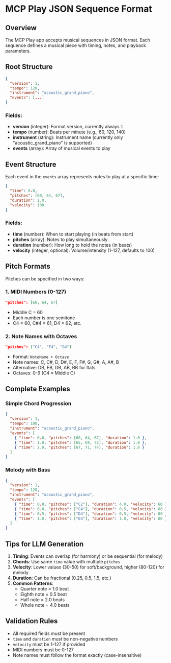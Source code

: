 # MCP Play JSON Sequence Format

## Overview
The MCP Play app accepts musical sequences in JSON format. Each sequence defines a musical piece with timing, notes, and playback parameters.

## Root Structure
```json
{
  "version": 1,
  "tempo": 120,
  "instrument": "acoustic_grand_piano",
  "events": [...]
}
```

### Fields:
- **version** (integer): Format version, currently always `1`
- **tempo** (number): Beats per minute (e.g., 60, 120, 140)
- **instrument** (string): Instrument name (currently only "acoustic_grand_piano" is supported)
- **events** (array): Array of musical events to play

## Event Structure
Each event in the `events` array represents notes to play at a specific time:

```json
{
  "time": 0.0,
  "pitches": [60, 64, 67],
  "duration": 1.0,
  "velocity": 100
}
```

### Fields:
- **time** (number): When to start playing (in beats from start)
- **pitches** (array): Notes to play simultaneously
- **duration** (number): How long to hold the notes (in beats)
- **velocity** (integer, optional): Volume/intensity (1-127, defaults to 100)

## Pitch Formats
Pitches can be specified in two ways:

### 1. MIDI Numbers (0-127)
```json
"pitches": [60, 64, 67]
```
- Middle C = 60
- Each number is one semitone
- C4 = 60, C#4 = 61, D4 = 62, etc.

### 2. Note Names with Octaves
```json
"pitches": ["C4", "E4", "G4"]
```
- Format: `NoteName + Octave`
- Note names: C, C#, D, D#, E, F, F#, G, G#, A, A#, B
- Alternative: DB, EB, GB, AB, BB for flats
- Octaves: 0-9 (C4 = Middle C)

## Complete Examples

### Simple Chord Progression
```json
{
  "version": 1,
  "tempo": 100,
  "instrument": "acoustic_grand_piano",
  "events": [
    { "time": 0.0, "pitches": [60, 64, 67], "duration": 1.0 },
    { "time": 1.0, "pitches": [65, 69, 72], "duration": 1.0 },
    { "time": 2.0, "pitches": [67, 71, 74], "duration": 1.0 }
  ]
}
```

### Melody with Bass
```json
{
  "version": 1,
  "tempo": 120,
  "instrument": "acoustic_grand_piano",
  "events": [
    { "time": 0.0, "pitches": ["C2"], "duration": 4.0, "velocity": 60 },
    { "time": 0.0, "pitches": ["C4"], "duration": 0.5, "velocity": 80 },
    { "time": 0.5, "pitches": ["D4"], "duration": 0.5, "velocity": 80 },
    { "time": 1.0, "pitches": ["E4"], "duration": 1.0, "velocity": 80 }
  ]
}
```

## Tips for LLM Generation

1. **Timing**: Events can overlap (for harmony) or be sequential (for melody)
2. **Chords**: Use same `time` value with multiple `pitches`
3. **Velocity**: Lower values (30-50) for soft/background, higher (80-120) for melody
4. **Duration**: Can be fractional (0.25, 0.5, 1.5, etc.)
5. **Common Patterns**:
   - Quarter note = 1.0 beat
   - Eighth note = 0.5 beat  
   - Half note = 2.0 beats
   - Whole note = 4.0 beats

## Validation Rules
- All required fields must be present
- `time` and `duration` must be non-negative numbers
- `velocity` must be 1-127 if provided
- MIDI numbers must be 0-127
- Note names must follow the format exactly (case-insensitive)